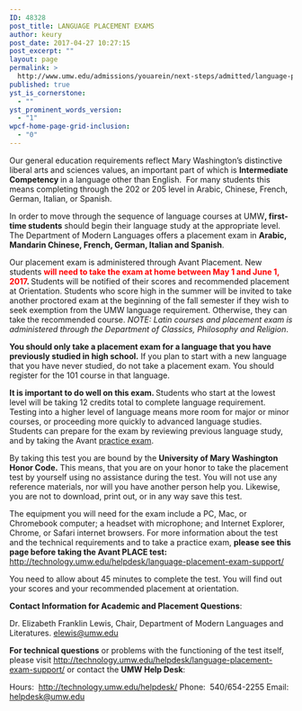 ```yaml
---
ID: 48328
post_title: LANGUAGE PLACEMENT EXAMS
author: keury
post_date: 2017-04-27 10:27:15
post_excerpt: ""
layout: page
permalink: >
  http://www.umw.edu/admissions/youarein/next-steps/admitted/language-placement-exams/
published: true
yst_is_cornerstone:
  - ""
yst_prominent_words_version:
  - "1"
wpcf-home-page-grid-inclusion:
  - "0"
---
```

Our general education requirements reflect Mary Washington’s distinctive liberal arts and sciences values, an important part of which is <strong>Intermediate Competency </strong>in a language other than English.  For many students this means completing through the 202 or 205 level in Arabic, Chinese, French, German, Italian, or Spanish.

In order to move through the sequence of language courses at UMW<strong>, first-time students</strong> should begin their language study at the appropriate level. The Department of Modern Languages offers a placement exam in <strong>Arabic, Mandarin Chinese, French, German, Italian and Spanish</strong>.

Our placement exam is administered through Avant Placement. New students <strong><span style="color: #ff0000">will need to take the exam at home between May 1 and June 1, 2017</span>. </strong>Students will be notified of their scores and recommended placement at Orientation. Students who score high in the summer will be invited to take another proctored exam at the beginning of the fall semester if they wish to seek exemption from the UMW language requirement. Otherwise, they can take the recommended course. <em>NOTE: Latin courses and placement exam is administered through the Department of Classics, Philosophy and Religion</em>.

<strong>You should only take a placement exam for a language that you have previously studied in high school.</strong> If you plan to start with a new language that you have never studied, do not take a placement exam. You should register for the 101 course in that language.

<strong>It is important to do well on this exam. </strong>Students who start at the lowest level will be taking 12 credits total to complete language requirement. Testing into a higher level of language means more room for major or minor courses, or proceeding more quickly to advanced language studies. Students can prepare for the exam by reviewing previous language study, and by taking the Avant <a href="http://technology.umw.edu/helpdesk/language-placement-exam-support/">practice exam</a>.

By taking this test you are bound by the <strong>University of Mary Washington Honor Code.</strong> This means, that you are on your honor to take the placement test by yourself using no assistance during the test. You will not use any reference materials, nor will you have another person help you. Likewise, you are not to download, print out, or in any way save this test.

The equipment you will need for the exam include a PC, Mac, or Chromebook computer; a headset with microphone; and Internet Explorer, Chrome, or Safari internet browsers. For more information about the test and the technical requirements and to take a practice exam, <strong>please see this page before taking the Avant PLACE test: </strong><a href="http://technology.umw.edu/helpdesk/language-placement-exam-support/">http://technology.umw.edu/helpdesk/language-placement-exam-support/</a>

You need to allow about 45 minutes to complete the test. You will find out your scores and your recommended placement at orientation.

<strong>Contact Information for Academic and Placement Questions</strong>:

Dr. Elizabeth Franklin Lewis, Chair, Department of Modern Languages and Literatures.
<a href="mailto:elewis@umw.edu">elewis@umw.edu</a>

<strong>For technical questions</strong> or problems with the functioning of the test itself, please visit <a href="http://technology.umw.edu/helpdesk/language-placement-exam-support/">http://technology.umw.edu/helpdesk/language-placement-exam-support/</a> or contact the <strong>UMW Help Desk</strong>:

Hours:  <a href="http://technology.umw.edu/helpdesk/">http://technology.umw.edu/helpdesk/</a>
Phone:  540/654-2255
Email:  <a href="mailto:helpdesk@umw.edu">helpdesk@umw.edu</a>